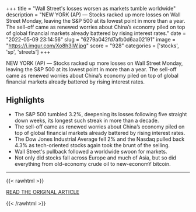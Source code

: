 +++
title = "Wall Street's losses worsen as markets tumble worldwide"
description = "NEW YORK (AP) — Stocks racked up more losses on Wall Street Monday, leaving the S&P 500 at its lowest point in more than a year.  The sell-off came as renewed worries about China’s economy piled on top of global financial markets already battered by rising interest rates."
date = "2022-05-09 23:14:56"
slug = "6279a042fd7afb0d6aa02191"
image = "https://i.imgur.com/Xo8h3lW.jpg"
score = "928"
categories = ['stocks', 'sp', 'streets']
+++

NEW YORK (AP) — Stocks racked up more losses on Wall Street Monday, leaving the S&P 500 at its lowest point in more than a year.  The sell-off came as renewed worries about China’s economy piled on top of global financial markets already battered by rising interest rates.

## Highlights

- The S&P 500 tumbled 3.2%, deepening its losses following five straight down weeks, its longest such streak in more than a decade.
- The sell-off came as renewed worries about China’s economy piled on top of global financial markets already battered by rising interest rates.
- The Dow Jones Industrial Average fell 2% and the Nasdaq pulled back 4.3% as tech-oriented stocks again took the brunt of the selling.
- Wall Street's pullback followed a worldwide swoon for markets.
- Not only did stocks fall across Europe and much of Asia, but so did everything from old-economy crude oil to new-economY bitcoin.

---

{{< rawhtml >}}
  <p class="article-category">
    <a target="_blank" href="https://apnews.com/article/russia-ukraine-covid-health-business-japan-c8523aa65e034d3d58f83f23e3e46863">READ THE ORIGINAL ARTICLE</a>
  </p>
{{< /rawhtml >}}

